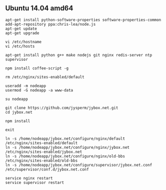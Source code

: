 ## Ubuntu 14.04 amd64

    apt-get install python-software-properties software-properties-common
    add-apt-repository ppa:chris-lea/node.js
    apt-get update
    apt-get upgrade

    vi /etc/hostname
    vi /etc/hosts

    apt-get install python g++ make nodejs git nginx redis-server ntp supervisor

    npm install coffee-script -g

    rm /etc/nginx/sites-enabled/default

    useradd -m nodeapp
    usermod -G nodeapp -a www-data

    su nodeapp

    git clone https://github.com/jysperm/jybox.net.git
    cd jybox.net

    npm install

    exit

    ln -s /home/nodeapp/jybox.net/configure/nginx/default /etc/nginx/sites-enabled/default
    ln -s /home/nodeapp/jybox.net/configure/nginx/jybox.net /etc/nginx/sites-enabled/jybox.net
    ln -s /home/nodeapp/jybox.net/configure/nginx/old-bbs /etc/nginx/sites-enabled/old-bbs
    ln -s /home/nodeapp/jybox.net/configure/supervisor/jybox.net.conf /etc/supervisor/conf.d/jybox.net.conf

    service nginx restart
    service supervisor restart
